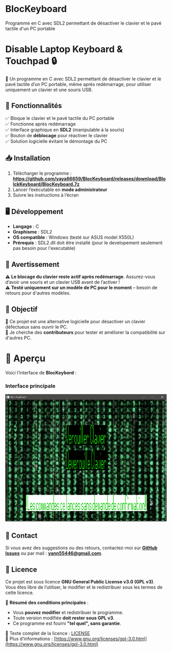 # BlocKeyboard
Programme en C avec SDL2 permettant de désactiver le clavier et le pavé tactile d'un PC portable


# Disable Laptop Keyboard & Touchpad 🔒

🚀 Un programme en C avec SDL2 permettant de désactiver le clavier et le pavé tactile d’un PC portable, même après redémarrage, pour utiliser uniquement un clavier et une souris USB.

## 📌 Fonctionnalités
✅ Bloque le clavier et le pavé tactile du PC portable  
✅ Fonctionne après redémarrage  
✅ Interface graphique en **SDL2** (manipulable à la souris)  
✅ Bouton de **déblocage** pour réactiver le clavier  
✅ Solution logicielle évitant le démontage du PC  

## 📥 Installation
1. Télécharger le programme : **https://github.com/yaya66659/BlocKeyboard/releases/download/BlolckKeyboard/BlocKeyboard.7z**  
2. Lancer l’exécutable en **mode administrateur**  
3. Suivre les instructions à l’écran  

## 🖥️ Développement
- **Langage** : C  
- **Graphisme** : SDL2  
- **OS compatible** : Windows (testé sur ASUS model X550L)  
- **Prérequis** : SDL2.dll doit être installé  (pour le developement seulement pas besoin pour l'executable)

## 📢 Avertissement
⚠️ **Le blocage du clavier reste actif après redémarrage**. Assurez-vous d’avoir une souris et un clavier USB avant de l’activer !  
⚠️ **Testé uniquement sur un modèle de PC pour le moment** – besoin de retours pour d'autres modèles.  

## 🎯 Objectif
📌 Ce projet est une alternative logicielle pour désactiver un clavier défectueux sans ouvrir le PC.  
📌 Je cherche des **contributeurs** pour tester et améliorer la compatibilité sur d'autres PC. 

# 📸 Aperçu

Voici l’interface de **BlocKeybord** :

### Interface principale
![Interface principale](Screenshots/ScreenBlocKeyboard.png)


## 📩 Contact
Si vous avez des suggestions ou des retours, contactez-moi sur **[GitHub Issues](https://github.com/yaya66659/BlocKeyboard/issues)** ou par mail : **yann55446@gmail.com**.  


## 📜 Licence

Ce projet est sous licence **GNU General Public License v3.0 (GPL v3)**.  
Vous êtes libre de l’utiliser, le modifier et le redistribuer sous les termes de cette licence.  

📌 **Résumé des conditions principales** :
- Vous **pouvez modifier** et redistribuer le programme.
- Toute version modifiée **doit rester sous GPL v3**.
- Ce programme est fourni **"tel quel", sans garantie**.  

🔗 Texte complet de la licence : [LICENSE](LICENSE)  
🔗 Plus d’informations : [https://www.gnu.org/licenses/gpl-3.0.html](https://www.gnu.org/licenses/gpl-3.0.html)  
